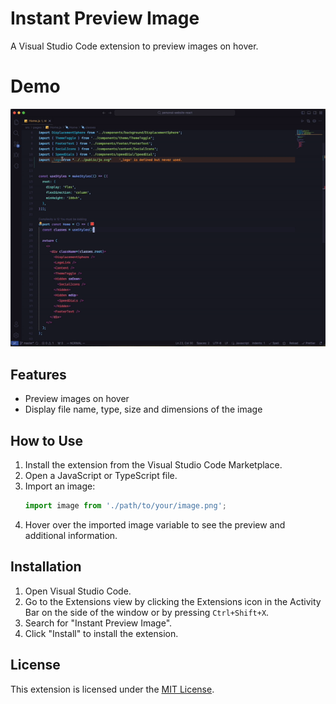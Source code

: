 # Instant Preview Image

A Visual Studio Code extension to preview images on hover.

# Demo

![Demo](https://raw.githubusercontent.com/dev-jackson/Instant-preview-image/master/preview.gif)

## Features

- Preview images on hover
- Display file name, type, size and dimensions of the image

<!-- ## Donations

If you enjoy this extension and would like to support its development, consider making a donation on [Patreon](https://www.patreon.com/your_patreon_page).

[![Patreon](https://img.shields.io/badge/support-patreon-F96854.svg?style=flat-square)](https://www.patreon.com/your_patreon_page) -->

## How to Use

1. Install the extension from the Visual Studio Code Marketplace.
2. Open a JavaScript or TypeScript file.
3. Import an image:
    ```javascript
    import image from './path/to/your/image.png';
    ```
4. Hover over the imported image variable to see the preview and additional information.

## Installation

1. Open Visual Studio Code.
2. Go to the Extensions view by clicking the Extensions icon in the Activity Bar on the side of the window or by pressing `Ctrl+Shift+X`.
3. Search for "Instant Preview Image".
4. Click "Install" to install the extension.

## License

This extension is licensed under the [MIT License](LICENSE).
